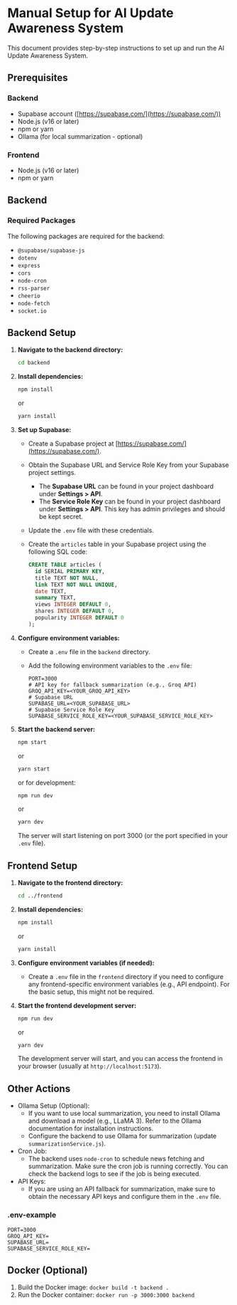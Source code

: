 # Manual Setup for AI Update Awareness System

This document provides step-by-step instructions to set up and run the AI Update Awareness System.

## Prerequisites

### Backend

*   Supabase account ([https://supabase.com/](https://supabase.com/))
*   Node.js (v16 or later)
*   npm or yarn
*   Ollama (for local summarization - optional)

### Frontend

*   Node.js (v16 or later)
*   npm or yarn

## Backend

### Required Packages

The following packages are required for the backend:

*   `@supabase/supabase-js`
*   `dotenv`
*   `express`
*   `cors`
*   `node-cron`
*   `rss-parser`
*   `cheerio`
*   `node-fetch`
*   `socket.io`

## Backend Setup

1.  **Navigate to the backend directory:**

    ```bash
    cd backend
    ```

2.  **Install dependencies:**

    ```bash
    npm install
    ```

    or

    ```bash
    yarn install
    ```

3.  **Set up Supabase:**

    *   Create a Supabase project at [https://supabase.com/](https://supabase.com/).
    *   Obtain the Supabase URL and Service Role Key from your Supabase project settings.
        *   The **Supabase URL** can be found in your project dashboard under **Settings > API**.
        *   The **Service Role Key** can be found in your project dashboard under **Settings > API**. This key has admin privileges and should be kept secret.
    *   Update the `.env` file with these credentials.
    *   Create the `articles` table in your Supabase project using the following SQL code:

        ```sql
        CREATE TABLE articles (
          id SERIAL PRIMARY KEY,
          title TEXT NOT NULL,
          link TEXT NOT NULL UNIQUE,
          date TEXT,
          summary TEXT,
          views INTEGER DEFAULT 0,
          shares INTEGER DEFAULT 0,
          popularity INTEGER DEFAULT 0
        );
        ```

4.  **Configure environment variables:**

    *   Create a `.env` file in the `backend` directory.
    *   Add the following environment variables to the `.env` file:

        ```
        PORT=3000
        # API key for fallback summarization (e.g., Groq API)
        GROQ_API_KEY=<YOUR_GROQ_API_KEY>
        # Supabase URL
        SUPABASE_URL=<YOUR_SUPABASE_URL>
        # Supabase Service Role Key
        SUPABASE_SERVICE_ROLE_KEY=<YOUR_SUPABASE_SERVICE_ROLE_KEY>
        ```

5.  **Start the backend server:**

    ```bash
    npm start
    ```

    or

    ```bash
    yarn start
    ```

    or for development:

    ```bash
    npm run dev
    ```

    or

    ```bash
    yarn dev
    ```

    The server will start listening on port 3000 (or the port specified in your `.env` file).

## Frontend Setup

1.  **Navigate to the frontend directory:**

    ```bash
    cd ../frontend
    ```

2.  **Install dependencies:**

    ```bash
    npm install
    ```

    or

    ```bash
    yarn install
    ```

3.  **Configure environment variables (if needed):**

    *   Create a `.env` file in the `frontend` directory if you need to configure any frontend-specific environment variables (e.g., API endpoint). For the basic setup, this might not be required.

4.  **Start the frontend development server:**

    ```bash
    npm run dev
    ```

    or

    ```bash
    yarn dev
    ```

    The development server will start, and you can access the frontend in your browser (usually at `http://localhost:5173`).

## Other Actions

*   Ollama Setup (Optional):
    *   If you want to use local summarization, you need to install Ollama and download a model (e.g., LLaMA 3). Refer to the Ollama documentation for installation instructions.
    *   Configure the backend to use Ollama for summarization (update `summarizationService.js`).
*   Cron Job:
    *   The backend uses `node-cron` to schedule news fetching and summarization. Make sure the cron job is running correctly. You can check the backend logs to see if the job is being executed.
*   API Keys:
    *   If you are using an API fallback for summarization, make sure to obtain the necessary API keys and configure them in the `.env` file.

### .env-example

```
PORT=3000
GROQ_API_KEY=
SUPABASE_URL=
SUPABASE_SERVICE_ROLE_KEY=
```

## Docker (Optional)

1.  Build the Docker image: `docker build -t backend .`
2.  Run the Docker container: `docker run -p 3000:3000 backend`
